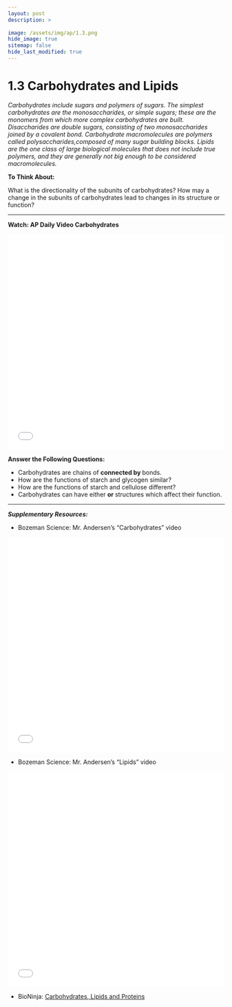 ```yaml
---
layout: post
description: >
  
image: /assets/img/ap/1.3.png
hide_image: true
sitemap: false
hide_last_modified: true
---
```


# 1.3 Carbohydrates and Lipids

*Carbohydrates include sugars and polymers of sugars. The simplest carbohydrates are the monosaccharides, or simple sugars; these are the monomers from which more complex carbohydrates are built. Disaccharides are double sugars, consisting of two monosaccharides joined by a covalent bond. Carbohydrate macromolecules are polymers called polysaccharides,composed of many sugar building blocks. Lipids are the one class of large biological molecules that does not include true polymers, and they are generally not big enough to be considered macromolecules.*

**To Think About:** 

What is the directionality of the subunits of carbohydrates?  How may a change in the subunits of carbohydrates lead to changes in its structure or function?

---

**Watch: AP Daily Video Carbohydrates**

<iframe src="//player.bilibili.com/player.html?isOutside=true&aid=762646093&bvid=BV1964y1a7Xj&cid=399069024&p=7&high_quality=1&danmaku=0&autoplay=0" allowfullscreen="allowfullscreen" width="100%" height="500" scrolling="no" frameborder="0" sandbox="allow-top-navigation allow-same-origin allow-forms allow-scripts"></iframe>

**Answer the Following Questions:**

- Carbohydrates are chains of <u>____________________</u>connected by <u>____________________</u>bonds.
- How are the functions of starch and glycogen similar?
- How are the functions of starch and cellulose different?
- Carbohydrates can have either  <u>____________________</u>or <u>____________________</u>structures which affect their function.

---

***Supplementary Resources:*** 

- Bozeman Science: Mr. Andersen’s “Carbohydrates” video

<iframe src="//player.bilibili.com/player.html?isOutside=true&aid=112808071004831&bvid=BV1tm8JeqEqS&cid=500001619651944&p=1&high_quality=1&danmaku=0&autoplay=0" allowfullscreen="allowfullscreen" width="100%" height="500" scrolling="no" frameborder="0" sandbox="allow-top-navigation allow-same-origin allow-forms allow-scripts"></iframe>

- Bozeman Science: Mr. Andersen’s “Lipids” video

<iframe src="//player.bilibili.com/player.html?isOutside=true&aid=112808071072428&bvid=BV1mm8JeqEhJ&cid=500001619651863&p=1&high_quality=1&danmaku=0&autoplay=0" allowfullscreen="allowfullscreen" width="100%" height="500" scrolling="no" frameborder="0" sandbox="allow-top-navigation allow-same-origin allow-forms allow-scripts"></iframe>

- BioNinja: [Carbohydrates, Lipids and Proteins](https://www.ib.bioninja.com.au/standard-level/topic-3-chemicals-of-life/32-carbohydrates-lipids-and.html)